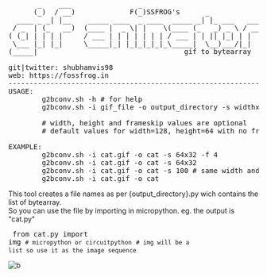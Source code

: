 <pre>
       _    ___                _
      (_)  / __)             F(_)SSFROG's      _
  ____ _ _| |__    _____ ____  _ ____  _____ _| |_ ___   ____
 / _  | (_   __)  (____ |  _ \| |    \(____ (_   _) _ \ / ___)
( (_| | | | |     / ___ | | | | | | | / ___ | | || |_| | |
 \___ |_| |_|     \_____|_| |_|_|_|_|_\_____|  \__)___/|_|
(_____|                                   gif to bytearray

git|twitter: shubhamvis98
web: https://fossfrog.in
---------------------------------------------------------------------------------
USAGE:
        g2bconv.sh -h # for help
        g2bconv.sh -i gif_file -o output_directory -s widthxheight -f frameskip

        # width, height and frameskip values are optional
        # default values for width=128, height=64 with no frameskip

EXAMPLE:
        g2bconv.sh -i cat.gif -o cat -s 64x32 -f 4
        g2bconv.sh -i cat.gif -o cat -s 64x32
        g2bconv.sh -i cat.gif -o cat -s 100 # same width and height
        g2bconv.sh -i cat.gif -o cat
</pre>

This tool creates a file names as per {output_directory}.py wich contains the list of bytearray.<br>So you can use the file by importing in micropython. eg. the output is "cat.py"
<br><pre>
from cat.py import img
<code># micropython or circuitpython</code>
<code># img will be a list so use it as the image sequence</code>
</pre>


![b](https://user-images.githubusercontent.com/43336210/189738647-ef7e2b04-4076-46e7-83b0-8f0452081069.gif)
